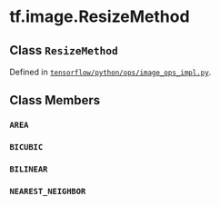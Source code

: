 <div itemscope itemtype="http://developers.google.com/ReferenceObject">
<meta itemprop="name" content="tf.image.ResizeMethod" />
<meta itemprop="path" content="Stable" />
<meta itemprop="property" content="AREA"/>
<meta itemprop="property" content="BICUBIC"/>
<meta itemprop="property" content="BILINEAR"/>
<meta itemprop="property" content="NEAREST_NEIGHBOR"/>
</div>

# tf.image.ResizeMethod

## Class `ResizeMethod`





Defined in [`tensorflow/python/ops/image_ops_impl.py`](https://www.tensorflow.org/code/tensorflow/python/ops/image_ops_impl.py).



## Class Members

<h3 id="AREA"><code>AREA</code></h3>

<h3 id="BICUBIC"><code>BICUBIC</code></h3>

<h3 id="BILINEAR"><code>BILINEAR</code></h3>

<h3 id="NEAREST_NEIGHBOR"><code>NEAREST_NEIGHBOR</code></h3>

